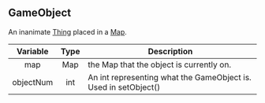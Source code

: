 ## GameObject

An inanimate [Thing](thing.md) placed in a [Map](map.md).

| Variable  | Type | Description                                                     |
|:---------:|:----:|-----------------------------------------------------------------|
|    map    | Map  | the Map that the object is currently on.                        |
| objectNum | int  | An int representing what the GameObject is. Used in setObject() |